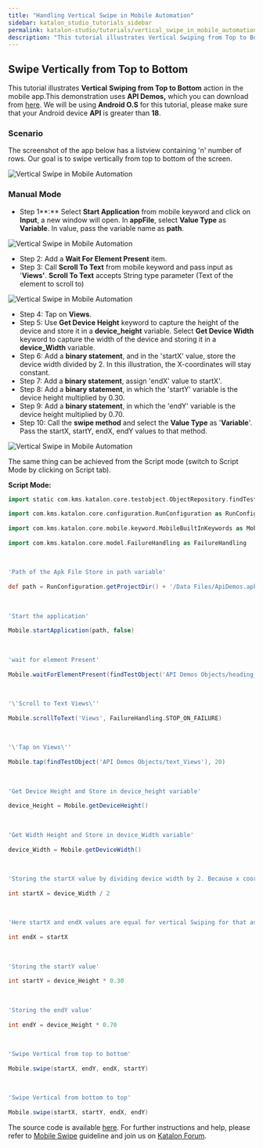 ```yaml
---
title: "Handling Vertical Swipe in Mobile Automation"
sidebar: katalon_studio_tutorials_sidebar
permalink: katalon-studio/tutorials/vertical_swipe_in_mobile_automation.html
description: "This tutorial illustrates Vertical Swiping from Top to Bottom action in mobile automation using Katalon Studio."
---
```

Swipe Vertically from Top to Bottom
-----------------------------------

This tutorial illustrates **Vertical** **Swiping from Top to Bottom** action in the mobile app.This demonstration uses **API Demos,** which you can download from [here](https://github.com/katalon-studio/katalon-mobile-automation/blob/master/Data%20Files/ApiDemos.apk). We will be using **Android O.S** for this tutorial, please make sure that your Android device **API** is greater than **18**.

### Scenario

The screenshot of the app below has a listview containing 'n' number of rows. Our goal is to swipe vertically from top to bottom of the screen.

![Vertical Swipe in Mobile Automation](../../images/katalon-studio/tutorials/vertical_swipe_in_mobile_automation/Vertical-swipe-in-Mobile-automation.png)

### Manual Mode

*   Step 1**:** Select **Start Application** from mobile keyword and click on **Input**, a new window will open. In **appFile**, select **Value Type** as **Variable**. In value, pass the variable name as **path**.

![Vertical Swipe in Mobile Automation](../../images/katalon-studio/tutorials/vertical_swipe_in_mobile_automation/Vertical-swipe-in-Mobile-automation-1.png)

*   Step 2: Add a **Wait For Element Present** item.
*   Step 3: Call **Scroll To Text** from mobile keyword and pass input as '**Views'**. **Scroll To Text** accepts String type parameter (Text of the element to scroll to)

![Vertical Swipe in Mobile Automation](../../images/katalon-studio/tutorials/vertical_swipe_in_mobile_automation/Vertical-swipe-in-Mobile-automation-3.png)

*   Step 4: Tap on **Views**.
*   Step 5: Use **Get Device Height** keyword to capture the height of the device and store it in a **device_height** variable. Select **Get Device Width** keyword to capture the width of the device and storing it in a **device_Width** variable.
*   Step 6: Add a **binary statement**, and in the 'startX' value, store the device width divided by 2. In this illustration, the X-coordinates will stay constant.
*   Step 7: Add a **binary statement**, assign 'endX' value to startX'.
*   Step 8: Add a **binary statement**, in which the 'startY' variable is the device height multiplied by 0.30.
*   Step 9: Add a **binary statement**, in which the 'endY' variable is the device height multiplied by 0.70.
*   Step 10: Call the **swipe method** and select the **Value Type** as '**Variable**'. Pass the startX, startY, endX, endY values to that method.

![Vertical Swipe in Mobile Automation](../../images/katalon-studio/tutorials/vertical_swipe_in_mobile_automation/Vertical-swipe-in-Mobile-automation-10.png)

The same thing can be achieved from the Script mode (switch to Script Mode by clicking on Script tab).

**Script Mode:**

```groovy
import static com.kms.katalon.core.testobject.ObjectRepository.findTestObject
 
import com.kms.katalon.core.configuration.RunConfiguration as RunConfiguration
 
import com.kms.katalon.core.mobile.keyword.MobileBuiltInKeywords as Mobile
 
import com.kms.katalon.core.model.FailureHandling as FailureHandling
 
 
 
'Path of the Apk File Store in path variable'
 
def path = RunConfiguration.getProjectDir() + '/Data Files/ApiDemos.apk'
 
 
 
'Start the application'
 
Mobile.startApplication(path, false)
 
 
 
'wait for element Present'
 
Mobile.waitForElementPresent(findTestObject('API Demos Objects/heading_API_Demos'), 45)
 
 
 
'\'Scroll to Text Views\''
 
Mobile.scrollToText('Views', FailureHandling.STOP_ON_FAILURE)
 
 
 
'\'Tap on Views\''
 
Mobile.tap(findTestObject('API Demos Objects/text_Views'), 20)
 
 
 
'Get Device Height and Store in device_height variable'
 
device_Height = Mobile.getDeviceHeight()
 
 
 
'Get Width Height and Store in device_Width variable'
 
device_Width = Mobile.getDeviceWidth()
 
 
 
'Storing the startX value by dividing device width by 2. Because x coordinates are constant for Vertical Swiping'
 
int startX = device_Width / 2
 
 
 
'Here startX and endX values are equal for vertical Swiping for that assigning startX value to endX'
 
int endX = startX
 
 
 
'Storing the startY value'
 
int startY = device_Height * 0.30
 
 
 
'Storing the endY value'
 
int endY = device_Height * 0.70
 
 
 
'Swipe Vertical from top to bottom'
 
Mobile.swipe(startX, endY, endX, startY)
 
 
 
'Swipe Vertical from bottom to top'
 
Mobile.swipe(startX, startY, endX, endY)

```

The source code is available [here](https://github.com/katalon-studio/katalon-mobile-automation). For further instructions and help, please refer to [Mobile Swipe](/display/KD/%5BMobile%5D+Swipe) guideline and join us on [Katalon Forum](http://forum.katalon.com/).